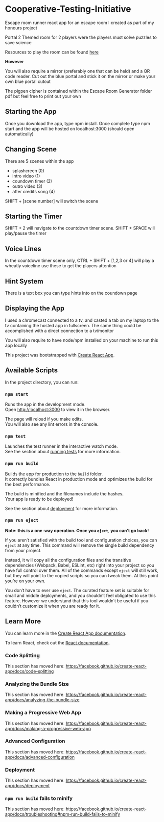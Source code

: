 # Cooperative-Testing-Initiative
Escape room runner react app for an escape room I created as part of my honours project

Portal 2 Themed room for 2 players were the players must solve puzzles to save science

Resources to play the room can be found [here](https://drive.google.com/drive/folders/1ndn_u1jLYnXv7zA7NC1xXhEFRU2_yzoZ?usp=sharing)

**However**

You will also require a mirror (preferably one that can be held) and a QR code reader. Cut out the blue portal and stick it on the mirror or make your own blue portal cutout

The pigpen cipher is contained within the Escape Room Generator folder pdf but feel free to print out your own

## Starting the App
Once you download the app, type npm install. Once complete type npm start and the app will be hosted on localhost:3000 (should open automatically)

## Changing Scene 
There are 5 scenes within the app
- splashcreen (0)
- intro video (1)
- coundown timer (2)
- outro video (3)
- after credits song (4)

SHIFT + [scene number] will switch the scene

## Starting the Timer
SHIFT + 2 will navigate to the countdown timer scene. SHIFT + SPACE will play/pause the timer

## Voice Lines
In the countdown timer scene only, CTRL + SHIFT + [1,2,3 or 4] will play a wheatly voiceline use these to get the players attention

## Hint System
There is a text box you can type hints into on the coundown page

## Displaying the App
I used a chromecast connected to a tv, and casted a tab on my laptop to the tv containing the hosted app in fullscreen. The same thing could be accomplished with a direct connection to a tv/monitor

You will also require to have node/npm installed on your machine to run this app locally

This project was bootstrapped with [Create React App](https://github.com/facebook/create-react-app).

## Available Scripts

In the project directory, you can run:

### `npm start`

Runs the app in the development mode.<br>
Open [http://localhost:3000](http://localhost:3000) to view it in the browser.

The page will reload if you make edits.<br>
You will also see any lint errors in the console.

### `npm test`

Launches the test runner in the interactive watch mode.<br>
See the section about [running tests](https://facebook.github.io/create-react-app/docs/running-tests) for more information.

### `npm run build`

Builds the app for production to the `build` folder.<br>
It correctly bundles React in production mode and optimizes the build for the best performance.

The build is minified and the filenames include the hashes.<br>
Your app is ready to be deployed!

See the section about [deployment](https://facebook.github.io/create-react-app/docs/deployment) for more information.

### `npm run eject`

**Note: this is a one-way operation. Once you `eject`, you can’t go back!**

If you aren’t satisfied with the build tool and configuration choices, you can `eject` at any time. This command will remove the single build dependency from your project.

Instead, it will copy all the configuration files and the transitive dependencies (Webpack, Babel, ESLint, etc) right into your project so you have full control over them. All of the commands except `eject` will still work, but they will point to the copied scripts so you can tweak them. At this point you’re on your own.

You don’t have to ever use `eject`. The curated feature set is suitable for small and middle deployments, and you shouldn’t feel obligated to use this feature. However we understand that this tool wouldn’t be useful if you couldn’t customize it when you are ready for it.

## Learn More

You can learn more in the [Create React App documentation](https://facebook.github.io/create-react-app/docs/getting-started).

To learn React, check out the [React documentation](https://reactjs.org/).

### Code Splitting

This section has moved here: https://facebook.github.io/create-react-app/docs/code-splitting

### Analyzing the Bundle Size

This section has moved here: https://facebook.github.io/create-react-app/docs/analyzing-the-bundle-size

### Making a Progressive Web App

This section has moved here: https://facebook.github.io/create-react-app/docs/making-a-progressive-web-app

### Advanced Configuration

This section has moved here: https://facebook.github.io/create-react-app/docs/advanced-configuration

### Deployment

This section has moved here: https://facebook.github.io/create-react-app/docs/deployment

### `npm run build` fails to minify

This section has moved here: https://facebook.github.io/create-react-app/docs/troubleshooting#npm-run-build-fails-to-minify
